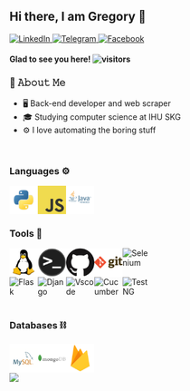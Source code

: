 ## Hi there, I am Gregory 👋
<p align="left">
  <a href="https://www.linkedin.com/in/giapa/" target="_blank">
    <img src="https://img.shields.io/badge/linkedin-%230077B5.svg?&style=for-the-badge&logo=linkedin&logoColor=white&color=071A2C" alt="LinkedIn"/>
  </a>
  <a href="https://t.me/GGiapa" target="_blank">
    <img src="https://img.shields.io/badge/telegram-%2312100E.svg?&style=for-the-badge&logo=medium&logoColor=white&color=071A2C" alt="Telegram"/>
  </a>
  <a href="https://www.facebook.com/greg.giapa/" target="_blank">
    <img src="https://img.shields.io/badge/facebook-%231877F2.svg?&style=for-the-badge&logo=facebook&logoColor=white&color=071A2C" alt="Facebook"/>
  </a>
</p>

#### Glad to see you here! ![visitors](https://visitor-badge.glitch.me/badge?page_id=https://github.com/Giapa/Giapa/edit/main/README.md)

### :book: 𝙰𝚋𝚘𝚞𝚝 𝙼𝚎
- 🖥 Back-end developer and web scraper 
- 🎓 Studying computer science at IHU SKG
- ⚙️ I love automating the boring stuff
<br/>

### Languages :gear: 

<!-- Python Image -->
<img align="left" alt="Python" width="50px" src="https://raw.githubusercontent.com/github/explore/80688e429a7d4ef2fca1e82350fe8e3517d3494d/topics/python/python.png" />
<!-- Javascript Image -->
<img align="left" alt="Javascript" width="50px" src="https://raw.githubusercontent.com/github/explore/80688e429a7d4ef2fca1e82350fe8e3517d3494d/topics/javascript/javascript.png" />
<!-- Java Image -->
<img align="left" alt="Java"  width="50px" src="https://raw.githubusercontent.com/github/explore/80688e429a7d4ef2fca1e82350fe8e3517d3494d/topics/java/java.png" /> 

<br/>
<br/>
<br/>

### Tools :wrench:

<img align="left" alt="Terminal" width="50px" src="https://raw.githubusercontent.com/github/explore/80688e429a7d4ef2fca1e82350fe8e3517d3494d/topics/linux/linux.png" />
<!-- Terminal Image -->
<img align="left" alt="Terminal"  width="50px" src="https://raw.githubusercontent.com/github/explore/d92924b1d925bb134e308bd29c9de6c302ed3beb/topics/terminal/terminal.png" />
<!-- GitHub Image -->
<img align="left" alt="GitHub" width="50px" src="https://raw.githubusercontent.com/github/explore/78df643247d429f6cc873026c0622819ad797942/topics/github/github.png" />
<!-- Git Image -->
<img align="left" alt="Git" width="50px" src="https://raw.githubusercontent.com/github/explore/78df643247d429f6cc873026c0622819ad797942/topics/git/git.png" />
<!-- Selenium Image -->
<img align="left" alt="Selenium" width="50px" src="https://camo.githubusercontent.com/4b95df4d6ca7a01afc25d27159804dc5a7d0df41d8131aaf50c9f84847dfda21/68747470733a2f2f73656c656e69756d2e6465762f696d616765732f73656c656e69756d5f6c6f676f5f7371756172655f677265656e2e706e67" />
<br/>
<br/>
<br/>
<!-- Flask Image -->
<img align="left" alt="Flask" width="50px" src="https://www.startpage.com/av/proxy-image?piurl=https%3A%2F%2Fencrypted-tbn0.gstatic.com%2Fimages%3Fq%3Dtbn%3AANd9GcT626ouBHvV44BTOavzGspRVa_TJcAsx24zsn6XwHF9f5jU6mbO%26s&sp=1615893351T0e404a9445443e49daa7145d383f1ec3ccef337fdf02bbf75592465cec27237d" />
<!-- Django Image -->
<img align="left" alt="Django" width="50px" src="https://www.startpage.com/av/proxy-image?piurl=https%3A%2F%2Fwww.fullstackpython.com%2Fimg%2Flogos%2Fdjango.png&sp=1615893426T1e5c2951182b347473c942fd22dab7d9cf32d990d171ff0ab50e0fa547fdab94" />
<!-- Vscode Image -->
<img align="left" alt="Vscode" width="50px" src="https://www.startpage.com/av/proxy-image?piurl=https%3A%2F%2Fupload.wikimedia.org%2Fwikipedia%2Fcommons%2Fthumb%2F9%2F9a%2FVisual_Studio_Code_1.35_icon.svg%2F1200px-Visual_Studio_Code_1.35_icon.svg.png&sp=1615893018T3e2da314bf4acc2ef0b7a139f95f1502217bf700c3dc5adf4f2541bb6fa58578" />
<!-- Cucumber Image -->
<img align="left" alt="Cucumber" width="50px" src="https://www.startpage.com/av/proxy-image?piurl=https%3A%2F%2Fcucumber.io%2Fcucumber%2Fmedia%2Fimages%2Fhome%2Fcucumber-icon.svg&sp=1615893236Tcc5bd1cbad3cebfa287e6a156aae94006cf64fc911661cb3177b584387a6984b" />
<!-- TestNG Image -->
<img align="left" alt="TestNG" width="50px" src="https://www.startpage.com/av/proxy-image?piurl=https%3A%2F%2Fblog.knoldus.com%2Fwp-content%2Fuploads%2F2020%2F01%2FTESTNG.png&sp=1615893268Tcfef05f8eacbac36197bfdf0203d8fe4bac0a9d49928a34fcb9e9c6145490977" />


<br/>
<br/>
<br/>

### Databases :chains:

<!-- MySQL Image -->
<img align="left" alt="MySQL" width="50px" src="https://raw.githubusercontent.com/github/explore/80688e429a7d4ef2fca1e82350fe8e3517d3494d/topics/mysql/mysql.png" />
<!-- MongoDB Image -->
<img align="left" alt="MongoDB" width="50px" src="https://raw.githubusercontent.com/github/explore/80688e429a7d4ef2fca1e82350fe8e3517d3494d/topics/mongodb/mongodb.png" />
<!-- Firebase Image -->
<img align="left" alt="Firebase" width="50px" src="https://raw.githubusercontent.com/github/explore/80688e429a7d4ef2fca1e82350fe8e3517d3494d/topics/firebase/firebase.png" />
<br/>
<br/>
<br/>

<img height="180em" src="https://github-readme-stats.vercel.app/api?username=Giapa&show_icons=true&hide_border=true&&count_private=true&include_all_commits=true" />
